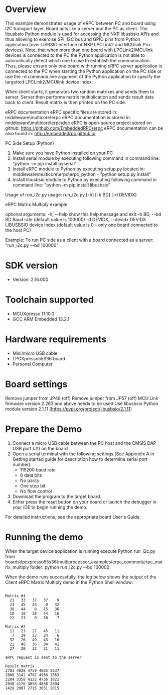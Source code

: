 Overview
========
This example demonstrates usage of eRPC between PC and board using I2C transport layer.
Board acts like a server and the PC as client. The libusbsio Python module is used for 
accessing the NXP libusbsio APIs and thus allowing to exercise SPI, I2C bus and GPIO pins 
from Python application (over USBSIO interface of NXP LPCLink2 and MCUlink Pro devices).
Note, that when more than one board with LPCLink2/MCUlink devices
is connected to the PC the Python application is not able to automatically detect which one to use to establish the communication. Thus, please
ensure only one board with running eRPC server application is connected to the PC when starting the Python application on the PC side 
or use the -d command line argument of the Python application to specify the targetted LPCLink2/MCUlink device index. 

When client starts, it generates two random
matrixes and sends them to server. Server then performs matrix multiplication and sends
result data back to client. Result matrix is then printed on the PC side.

eRPC documentation
eRPC specific files are stored in: middleware\multicore\erpc
eRPC documentation is stored in: middleware\multicore\erpc\doc
eRPC is open-source project stored on github: https://github.com/EmbeddedRPC/erpc
eRPC documentation can be also found in: http://embeddedrpc.github.io

PC Side Setup (Python)
1. Make sure you have Python installed on your PC
2. Install serial module by executing following command in command line: "python -m pip install pyserial"
3. Install eRPC module to Python by executing setup.py located in: middleware\multicore\erpc\erpc_python - "python setup.py install"
4. Install libusbsio module to Python by executing following command in command line: "python -m pip install libusbsio"

Usage of run_i2c.py
usage: run_i2c.py [-h] [-b BD] [-d DEVIDX]

eRPC Matrix Multiply example

optional arguments:
  -h, --help                    show this help message and exit
  -b BD, --bd BD                Baud rate (default value is 100000)
  -d DEVIDX, --devidx DEVIDX    LIBUSBSIO device index (default value is 0 - only one board connected to the host PC)

Example:
To run PC side as a client with a board connected as a server:
"run_i2c.py --bd 100000"

SDK version
===========
- Version: 2.16.000

Toolchain supported
===================
- MCUXpresso  11.10.0
- GCC ARM Embedded  13.2.1

Hardware requirements
=====================
- Mini/micro USB cable
- LPCXpresso55S36 board
- Personal Computer

Board settings
==============
Remove jumper from JP48 (off)
Remove jumper from JP57 (off)
MCU Link firmware version 2.263 and above needs to be used
Use libusbsio Python module version 2.1.11 (https://pypi.org/project/libusbsio/2.1.11)

Prepare the Demo
================
1.  Connect a micro USB cable between the PC host and the CMSIS DAP USB port (J1) on the board
2.  Open a serial terminal with the following settings (See Appendix A in Getting started guide for description how to determine serial port number):
    - 115200 baud rate
    - 8 data bits
    - No parity
    - One stop bit
    - No flow control
3.  Download the program to the target board.
4.  Either press the reset button on your board or launch the debugger in your IDE to begin running the demo.

For detailed instructions, see the appropriate board User's Guide.

Running the demo
================
When the target device application is running execute Python run_i2c.py from boards\lpcxpresso55s36\multiprocessor_examples\erpc_common\erpc_matrix_multiply folder:
python run_i2c.py --bd 100000

When the demo runs successfully, the log below shows the output of the Client eRPC Matrix Multiply demo
in the Python Shell window:
~~~~~~~~~~~~~~~~~~~~~~~~~~~~~~~~~~~

Matrix #1
  21   33   37   37    9
  23   45   43    0   32
  38   44    8   15   36
  18   18   38   44   16
  22   23    0   38    7

Matrix #2
  11   23   27   45   11
   7   19   23   24    6
  32   26   49   43   16
  22   48   36   34   41
  27   20   32   31   11

eRPC request is sent to the server

Result matrix
2703 4028 4759 4865 2637
2808 3142 4787 4956 1563
2284 3358 4122 4736 1821
2940 4176 4858 4868 2894
1428 2907 2715 3051 2015

~~~~~~~~~~~~~~~~~~~~~~~~~~~~~~~~~~~
